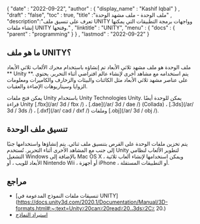 {
  "date" : "2022-09-22",
  "author" : {
    "display_name" : "Kashif Iqbal"
} ,
  "draft" : "false",
  "toc" : true,
  "title" :"ملف الوحدة - ملف مشهد الوحدة" ,
  "description":"تعرف على تنسيق ملف UNITY وواجهات برمجة التطبيقات التي يمكنها إنشاء ملفات UNITY وفتحها." ,
  "linktitle" : "UNITY",
  "menu" : {
    "docs" : {
      "parent" : "programming"
}
} ,
  "lastmod" : "2022-09-22"
}

## ما هو ملف UNITY؟

ملف الوحدة هو ملف مشهد ثلاثي الأبعاد تم إنشاؤه باستخدام محرك الألعاب ثلاثي الأبعاد ** Unity **. يتم استخدامه مع مشاهد أخرى لإنشاء عالم افتراضي أثناء التحرير. يحتوي على عناصر مشهد ثلاثي الأبعاد مثل الكائنات والبيئات والزخارف والكاميرات ومعلومات الزوايا وسيناريوهات الإضاءة والعقبات.

يمكن فتح ملفات Unity باستخدام Unity Technologies Unity. يمكن للوحدة أيضًا قراءة Unity [.fbx](/ar/ 3d / fbx /) ، [.dae](/ar/ 3d / dae /) (Collada) ، [.3ds](/ar/ 3d / 3ds /) ، [.dxf](/ar/ cad / dxf /) وملفات [.obj](/ar/ 3d / obj /).

## تنسيق ملف الوحدة

يتم تخزين ملفات الوحدة على القرص بتنسيق ملف ثنائي. يتم إنشاؤها واستخدامها جنبًا إلى جنب مع المشاهد الأخرى أثناء التحرير. تُستخدم Unity لتطوير الألعاب لنظامي التشغيل Windows بالإضافة إلى Mac OS X ، ويمكن استخدامها لإنشاء ألعاب ثلاثية الأبعاد للويب ، أو Nintendo Wii ، أو أجهزة iPhone ، أو التطبيقات المستقلة.

## مراجع

* [تنسيقات ملفات النموذج المدعومة في UNITY](https://docs.unity3d.com/2020.1/Documentation/Manual/3D-formats.html#:~:text=Unity٪20can٪20read٪20.،3ds٪2C٪ 20.)
* [استيراد النماذج](https://docs.unity3d.com/2020.1/Documentation/Manual/ImportingModelFiles.html)


